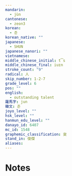 ```yaml
---
mandarin:
  - jùn
cantonese:
  - zeon3
korean:
  - 준
korean_native: ""
japanese:
  - SHUN
japanese_nanori: ""
vietnamese:
middle_chinese_initial: t͡s
middle_chinese_final: iuɪn
stroke_count: "9"
radical: 人
skip_number: 1-2-7
grade_level: 6
pos: ""
english:
  - outstanding talent
羅馬字: jun
韓文: 준
joyo_level: ""
hsk_level: ""
hanmun_edu_level: ""
danayo_id: 6407
mc_id: 1548
graphemic_classification: 夋
stand_in: 俊傑
aliases:
---
```


# Notes
